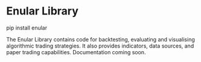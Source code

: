 # Enular Library
 
pip install enular

The Enular Library contains code for backtesting, evaluating and visualising algorithmic trading strategies. It also provides indicators, data sources, and paper trading capabilities. Documentation coming soon.